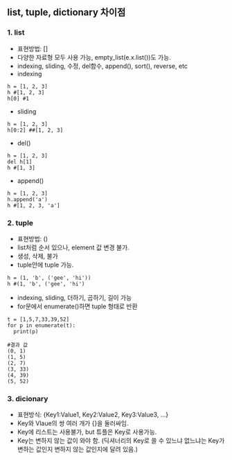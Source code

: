 ## list, tuple, dictionary 차이점 <br>
### 1. list  <br>
+ 표현방법: [] <br>
+ 다양한 자료형 모두 사용 가능, empty_list(e.x.list())도 가능. <br>
+ indexing, sliding, 수정, del함수, append(), sort(), reverse, etc <br>
+ indexing
```
h = [1, 2, 3]
h #[1, 2, 3]
h[0] #1
```
+ sliding
```
h = [1, 2, 3]
h[0:2] ##[1, 2, 3]
```
+ del()
```
h = [1, 2, 3]
del h[1]
h #[1, 3]
```
+ append()
```
h = [1, 2, 3]
h.append('a')
h #[1, 2, 3, 'a']
```
### 2. tuple <br>
+ 표현방법: () <br>
+ list처럼 순서 있으나, element 값 변경 불가.
+ 생성, 삭제, 불가 <br>
+ tuple안에 tuple 가능. <br>
```
h = (1, 'b', ('gee', 'hi'))
h #(1, 'b', ('gee', 'hi')
```
+ indexing, sliding, 더하기, 곱하기, 길이 가능 <br>
+ for문에서 enumerate()하면 tuple 형태로 반환 <br>
```
t = [1,5,7,33,39,52]
for p in enumerate(t):
  print(p)
```
```
#결과 값
(0, 1)
(1, 5)
(2, 7)
(3, 33)
(4, 39)
(5, 52)
```
### 3. dicionary
+ 표현방식: {Key1:Value1, Key2:Value2, Key3:Value3, ...}
+ Key와 Vlaue의 쌍 여러 개가 {}을 둘러싸임.
+ Key에 리스트는 사용불가, but 튜플은 Key로 사용가능.
+ Key는 변하지 않는 값이 와야 함. (딕셔너리의 Key로 쓸 수 있느냐 없느냐는 Key가 변하는 값인지 변하지 않는 값인지에 달려 있음.)
